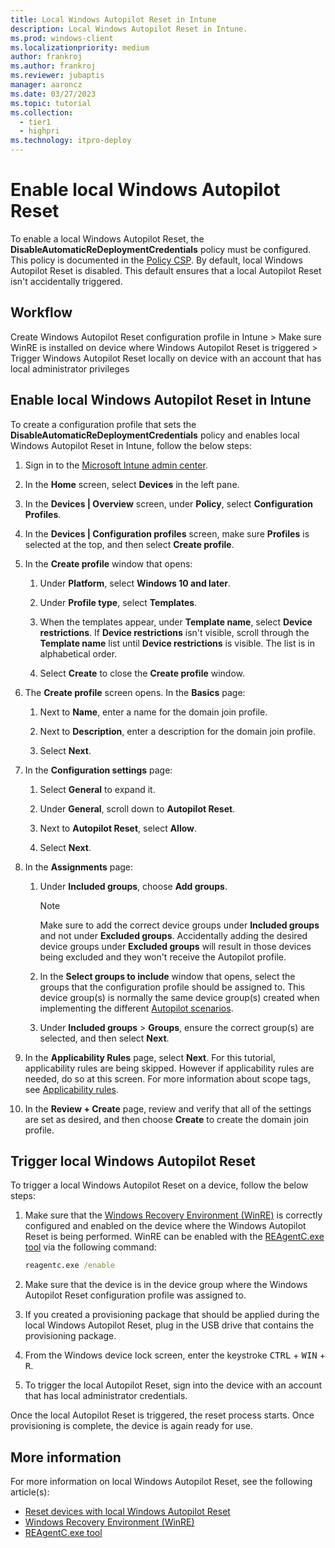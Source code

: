 ```yaml
---
title: Local Windows Autopilot Reset in Intune
description: Local Windows Autopilot Reset in Intune.
ms.prod: windows-client
ms.localizationpriority: medium
author: frankroj
ms.author: frankroj
ms.reviewer: jubaptis
manager: aaroncz
ms.date: 03/27/2023
ms.topic: tutorial
ms.collection: 
  - tier1
  - highpri
ms.technology: itpro-deploy
---
```


# Enable local Windows Autopilot Reset

To enable a local Windows Autopilot Reset, the **DisableAutomaticReDeploymentCredentials** policy must be configured. This policy is documented in the [Policy CSP](/windows/client-management/mdm/policy-csp-credentialproviders#disableautomaticredeploymentcredentials). By default, local Windows Autopilot Reset is disabled. This default ensures that a local Autopilot Reset isn't accidentally triggered.

## Workflow

Create Windows Autopilot Reset configuration profile in Intune > Make sure WinRE is installed on device where Windows Autopilot Reset is triggered > Trigger Windows Autopilot Reset locally on device with an account that has local administrator privileges

## Enable local Windows Autopilot Reset in Intune

To create a configuration profile that sets the **DisableAutomaticReDeploymentCredentials** policy and enables local Windows Autopilot Reset in Intune, follow the below steps:

1. Sign in to the [Microsoft Intune admin center](https://go.microsoft.com/fwlink/?linkid=2109431).

2. In the **Home** screen, select **Devices** in the left pane.

3. In the **Devices | Overview** screen, under **Policy**, select **Configuration Profiles**.

4. In the **Devices | Configuration profiles** screen, make sure **Profiles** is selected at the top, and then select **Create profile**.

5. In the **Create profile** window that opens:

   1. Under **Platform**, select **Windows 10 and later**.

   2. Under **Profile type**, select **Templates**.

   3. When the templates appear, under **Template name**, select **Device restrictions**. If **Device restrictions** isn't visible, scroll through the **Template name** list until **Device restrictions** is visible. The list is in alphabetical order.

   4. Select **Create** to close the **Create profile** window.

6. The **Create profile** screen opens. In the **Basics** page:

   1. Next to **Name**, enter a name for the domain join profile.

   2. Next to **Description**, enter a description for the domain join profile.

   3. Select **Next**.

7. In the **Configuration settings** page:

   1. Select **General** to expand it.

   2. Under **General**, scroll down to **Autopilot Reset**.

   3. Next to **Autopilot Reset**, select **Allow**.

   4. Select **Next**.

8. In the **Assignments** page:

   1. Under **Included groups**, choose **Add groups**.

      > [!NOTE]
      >
      > Make sure to add the correct device groups under **Included groups** and not under **Excluded groups**. Accidentally adding the desired device groups under **Excluded groups** will result in those devices being excluded and they won't receive the Autopilot profile.

   2. In the **Select groups to include** window that opens, select the groups that the configuration profile should be assigned to. This device group(s) is normally the same device group(s) created when implementing the different [Autopilot scenarios](../autopilot-scenarios.md).

   3. Under **Included groups** > **Groups**, ensure the correct group(s) are selected, and then select **Next**.

9. In the **Applicability Rules** page, select **Next**. For this tutorial, applicability rules are being skipped. However if applicability rules are needed, do so at this screen. For more information about scope tags, see [Applicability rules](/mem/intune/configuration/device-profile-create#applicability-rules).

10. In the **Review + Create** page, review and verify that all of the settings are set as desired, and then choose **Create** to create the domain join profile.

## Trigger local Windows Autopilot Reset

To trigger a local Windows Autopilot Reset on a device, follow the below steps:

1. Make sure that the [Windows Recovery Environment (WinRE)](/windows-hardware/manufacture/desktop/windows-recovery-environment--windows-re--technical-reference) is correctly configured and enabled on the device where the Windows Autopilot Reset is being performed. WinRE can be enabled with the [REAgentC.exe tool](/windows-hardware/manufacture/desktop/reagentc-command-line-options) via the following command:

     ```cmd
     reagentc.exe /enable
     ```

1. Make sure that the device is in the device group where the Windows Autopilot Reset configuration profile was assigned to.

1. If you created a provisioning package that should be applied during the local Windows Autopilot Reset, plug in the USB drive that contains the provisioning package.

1. From the Windows device lock screen, enter the keystroke <kbd>CTRL</kbd> + <kbd>WIN</kbd> + <kbd>R</kbd>.

1. To trigger the local Autopilot Reset, sign into the device with an account that has local administrator credentials.

Once the local Autopilot Reset is triggered, the reset process starts. Once provisioning is complete, the device is again ready for use.

## More information

For more information on local Windows Autopilot Reset, see the following article(s):

- [Reset devices with local Windows Autopilot Reset](../../windows-autopilot-reset.md#reset-devices-with-local-windows-autopilot-reset)
- [Windows Recovery Environment (WinRE)](/windows-hardware/manufacture/desktop/windows-recovery-environment--windows-re--technical-reference)
- [REAgentC.exe tool](/windows-hardware/manufacture/desktop/reagentc-command-line-options)
